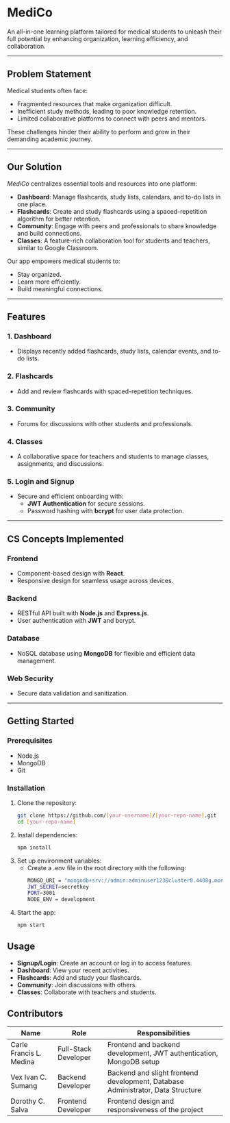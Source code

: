 # **MediCo**

An all-in-one learning platform tailored for medical students to unleash their full potential by enhancing organization, learning efficiency, and collaboration.

---

## **Problem Statement**
Medical students often face:
- Fragmented resources that make organization difficult.
- Inefficient study methods, leading to poor knowledge retention.
- Limited collaborative platforms to connect with peers and mentors.

These challenges hinder their ability to perform and grow in their demanding academic journey.

---

## **Our Solution**
*MediCo* centralizes essential tools and resources into one platform:
- **Dashboard**: Manage flashcards, study lists, calendars, and to-do lists in one place.
- **Flashcards**: Create and study flashcards using a spaced-repetition algorithm for better retention.
- **Community**: Engage with peers and professionals to share knowledge and build connections.
- **Classes**: A feature-rich collaboration tool for students and teachers, similar to Google Classroom.

Our app empowers medical students to:
- Stay organized.
- Learn more efficiently.
- Build meaningful connections.

---

## **Features**
### **1. Dashboard**
- Displays recently added flashcards, study lists, calendar events, and to-do lists.

### **2. Flashcards**
- Add and review flashcards with spaced-repetition techniques.

### **3. Community**
- Forums for discussions with other students and professionals.

### **4. Classes**
- A collaborative space for teachers and students to manage classes, assignments, and discussions.

### **5. Login and Signup**
- Secure and efficient onboarding with:
  - **JWT Authentication** for secure sessions.
  - Password hashing with **bcrypt** for user data protection.

---

## **CS Concepts Implemented**
### **Frontend**
- Component-based design with **React**.
- Responsive design for seamless usage across devices.

### **Backend**
- RESTful API built with **Node.js** and **Express.js**.
- User authentication with **JWT** and bcrypt.

### **Database**
- NoSQL database using **MongoDB** for flexible and efficient data management.

### **Web Security**
- Secure data validation and sanitization.

---

## **Getting Started**
### **Prerequisites**
- Node.js
- MongoDB
- Git

### **Installation**
1. Clone the repository:
   ```bash
   git clone https://github.com/[your-username]/[your-repo-name].git
   cd [your-repo-name]
2. Install dependencies:
   ```bash
   npm install
3. Set up environment variables:
   - Create a .env file in the root directory with the following:
     ```bash
     MONGO_URI = "mongodb+srv://admin:adminuser123@cluster0.4408g.mongodb.net/MediCo?retryWrites=true&w=majority"
     JWT_SECRET=secretkey
     PORT=3001
     NODE_ENV = development
4. Start the app:
   ```bash
   npm start


## **Usage**

- **Signup/Login**: Create an account or log in to access features.
- **Dashboard**: View your recent activities.
- **Flashcards**: Add and study your flashcards.
- **Community**: Join discussions with others.
- **Classes**: Collaborate with teachers and students.

## **Contributors**

| Name           | Role                | Responsibilities                                  |
|----------------|---------------------|--------------------------------------------------|
| Carle Francis L. Medina   | Full-Stack Developer| Frontend and backend development, JWT authentication, MongoDB setup |
| Vex Ivan C. Sumang | Backend Developer                | Backend and slight frontend development, Database Administrator, Data Structure|                         
| Dorothy C. Salva | Frontend Developer                | Frontend design and responsiveness of the project|
